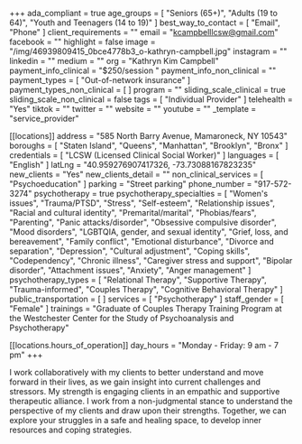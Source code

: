 +++
ada_compliant = true
age_groups = [
  "Seniors (65+)",
  "Adults (19 to 64)",
  "Youth and Teenagers (14 to 19)"
]
best_way_to_contact = [ "Email", "Phone" ]
client_requirements = ""
email = "kcampbelllcsw@gmail.com"
facebook = ""
highlight = false
image = "/img/46939809415_0bce4778b3_o-kathryn-campbell.jpg"
instagram = ""
linkedin = ""
medium = ""
org = "Kathryn Kim Campbell"
payment_info_clinical = "$250/session "
payment_info_non_clinical = ""
payment_types = [ "Out-of-network insurance" ]
payment_types_non_clinical = [ ]
program = ""
sliding_scale_clinical = true
sliding_scale_non_clinical = false
tags = [ "Individual Provider" ]
telehealth = "Yes"
tiktok = ""
twitter = ""
website = ""
youtube = ""
_template = "service_provider"

[[locations]]
address = "585 North Barry Avenue, Mamaroneck, NY 10543"
boroughs = [ "Staten Island", "Queens", "Manhattan", "Brooklyn", "Bronx" ]
credentials = [ "LCSW (Licensed Clinical Social Worker)" ]
languages = [ "English" ]
latLng = "40.959276907417326, -73.73088167823235"
new_clients = "Yes"
new_clients_detail = ""
non_clinical_services = [ "Psychoeducation" ]
parking = "Street parking"
phone_number = "917-572-3274"
psychotherapy = true
psychotherapy_specialties = [
  "Women's issues",
  "Trauma/PTSD",
  "Stress",
  "Self-esteem",
  "Relationship issues",
  "Racial and cultural identity",
  "Premarital/marital",
  "Phobias/fears",
  "Parenting",
  "Panic attacks/disorder",
  "Obsessive compulsive disorder",
  "Mood disorders",
  "LGBTQIA, gender, and sexual identity",
  "Grief, loss, and bereavement",
  "Family conflict",
  "Emotional disturbance",
  "Divorce and separation",
  "Depression",
  "Cultural adjustment",
  "Coping skills",
  "Codependency",
  "Chronic illness",
  "Caregiver stress and support",
  "Bipolar disorder",
  "Attachment issues",
  "Anxiety",
  "Anger management"
]
psychotherapy_types = [
  "Relational Therapy",
  "Supportive Therapy",
  "Trauma-informed",
  "Couples Therapy",
  "Cognitive Behavioral Therapy"
]
public_transportation = [ ]
services = [ "Psychotherapy" ]
staff_gender = [ "Female" ]
trainings = "Graduate of Couples Therapy Training Program at the Westchester Center for the Study of Psychoanalysis and Psychotherapy"

  [[locations.hours_of_operation]]
  day_hours = "Monday - Friday: 9 am - 7 pm"
+++

I work collaboratively with my clients to better understand and move forward in their lives, as we gain insight into current challenges and stressors. My strength is engaging clients in an empathic and supportive therapeutic alliance. I work from a non-judgmental stance to understand the perspective of my clients and draw upon their strengths. Together, we can explore your struggles in a safe and healing space, to develop inner resources and coping strategies.
